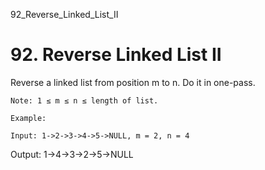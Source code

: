 92_Reverse_Linked_List_II
# 92. Reverse Linked List II

Reverse a linked list from position m to n. Do it in one-pass.

    Note: 1 ≤ m ≤ n ≤ length of list.

    Example:

    Input: 1->2->3->4->5->NULL, m = 2, n = 4
Output: 1->4->3->2->5->NULL